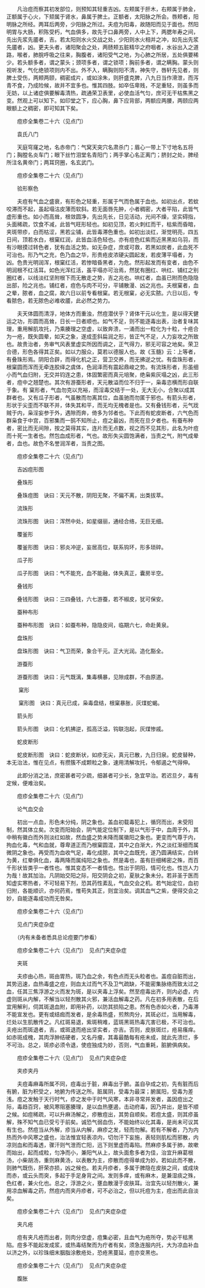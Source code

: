 <!-- { "loadSidebar": true } -->
　　凡治痘而察其初发部位，则预知其轻重吉凶。左颊属于肝木，右颊属于肺金，正额属于心火，下颏属于肾水，鼻属于脾土。正额者，太阳脉之所会。唇颊者，阳明脉之所经。两耳后两旁，少阳脉之所过。夫痘为阳毒，故随阳而见于面也。然阳明胃与大肠，积陈受朽，气血俱多，故先于口鼻两旁，人中上下，两腮年寿之间，先出先浆先靥者，吉。若太阳则水火交战之处，少阳则水火相并之冲，如先出先浆先靥者，凶。更夫头者，诸阳聚会之处，两赜颊五脏精华之府咽者，水谷出入之道路，喉者，肺脘呼吸之往来，胸腹者，诸阳受气之地，为心肺之所居，五处俱要稀少。若头额多者，谓之蒙头；颈项多者，谓之锁项；胸前多者，谓之瞒胸。蒙头则视听发，气化绝锁项则内不出。外不入，瞒胸则阳不清，神失守，唇轩先见者，则脾土受伤，两颊两颐，稠密成片，或如涂朱，则肝盛克脾，八九日当作滑泄，而泻青不食，乃成险候，故并不宜多也。惟其四肢。如卒伍卑贱，不足重轻，则虽多而无妨，以上诸症俱要解毒清热，疏通荣卫表里，必使血活气匀，庶可无干枯焦黑之变。然观上可以知下。如印堂之下，应心胸，鼻下应背部，两额应两腰，两颐应两眼额上之稠密，即可知其下矣。

　　痘疹全集卷二十六（见点门）

　　袁氏八门

　　天庭穹窿之地，名赤帝门：气窝天突穴名肃杀门；眉心一带上下寸地名五将门；胸膛名炎车门；眼下丝竹泪堂名青阳门；两手掌心名正离门；脐封之处，脾经所注名黄帝门；两耳窍圈，名玄武门。

　　痘疹全集卷二十六（见点门）

　　验形察色

　　夫痘有气血之盛衰，有形色之轻重，形属于气而色属于血也。如初出点，若蚊咬滞而不起，虽起塌沽皮薄而软斜。若无面唇先肿，小者稠密，大者平陷，此皆气虚形重也。如小而高耸，根敛圆净，先出先长，日见活动，光间不燥，坚实碍指，头面稀疏，饮食不减，此皆气旺形轻也。如初见顶，若火刺红而干，枯紫而昏暗，夹斑带疹，白而枯涩，黑若尘铺，此皆毒滞色重也。如初出淡红，渐觉明亮，四五日间，顶若水白，根窠红润，此皆血活色轻也。亦有痘色红紫而近黑黑如乌羽，而有沙眼摸过转色者，犹有血活之势。如无杂症，庶或可救，若黑如炭者，此血死不可治也。形乃气之充，色乃血之华，形贵疮皮浓硬尖圆起发，若皮薄平塌者，为凶。色贵光明润浑，根窠红活，若惨暗昏黑者，为危。然形起发而有变者，由色不明润根不红活耳。如色光浑红活，虽平塌亦可治焉，然犹有圈红、哄红、铺红之别圈红者，以线淡红坚附根下而无散走之势，吉之兆也。哄红者，血虽已附而色隐隐出部，险之兆也。铺红者，痘色与肉不可分，平铺散漫、凶之兆也。夫根窠者，血之晕，脓者，血之腐，故六日以前专看根窠。若无根窠，必无实脓。六日以后，专看脓色，若无脓色必难收靥，此必然之势力。

　　夫天体圆而清浮，地体方而重浊，然痘潜伏乎？肾体干元以化生，是以得天健运之功，形圆而高耸，日长一日者顺也。如气不足，则不能逐毒出表，治者复味其理，重用解肌攻托，乃乘腠理之空虚，以致奔溃，一涌而出一粒化为十粒，十疮合为一疮，既失圆晕，如天之象，遂成歪斜扁润之形，皆正气不足，人力妄攻之所致也。故贵治者，务审气风表里虚实所因而调之，正气得力，邪无可容之地矣。荣卫合德，形色各得其正矣。如以力服众，莫若以德服人也。故《玉髓》云：上等者，有叠珠形焉。阴阳合辟，而得化机之正，营卫交养，而无拂逆之忧。有盘珠形者，根窠圆而浑而无牵连胶绎之虞体，色润泽而有震起鼎峻之势。有流珠形者，形虽细小而气血归附，无交并钧连之患，体固繁密而真元培聚，绝枭紫灰塌之凶，此三形者，痘中之翘楚也。其次有游蚕形者，天元散溢而位不归于一，枭毒恣横而形自联于象。有 窠形者，气血勿克以充裕，而淫毒交结于一处，无大无小，合聚以成其群者也。又有瓜子形者，气虽散而勿离其位，血虽驰而勿匿于邪也。有箭头形者，形状于尖歪而不联不并，体失其和平，而无均无槐者是也。又有叠钱形者，元气戕贼于内，枭淫妄参于外，遇隙而奔，倚多为邻者也。下此而有蛇皮断者，六气色而群枭食于中宫，百邪集而一鹄不知所止，痘之最凶，而死在旦夕者也。有蚕布种者，密比而无间隙，按之莫得其实，连片而无点数，视之而不见其形，此名为叶痘而十死一生者也。然包血成形者，气也。故形失尖圆饱满者，当责之气，附气成晕者，血也。故色不名誉润浑者，当责之图。

　　痘疹全集卷二十六（见点门）

　　吉凶痘形图

　　叠珠形

　　叠珠痘图　诀曰：天元不散，阴阳无聚，不偏不离，出类拔萃。

　　流珠形

　　流珠形图　诀曰：浑然中处，如星缀丽，通经合络，无巨无细。

　　覆釜形

　　覆釜形图　诀曰：邪炎冲逆，妄居高位，联系钩环，形多琐碎。

　　瓜子形

　　瓜子形图　诀曰：气不能充，血不能融，体失真正，囊房半空。

　　叠钱形

　　叠钱形图　诀曰：三四叠钱，六七游蚕，若不椒皮，犹可保安。

　　蚕种布形

　　蚕种布形图　诀曰：如蚕布种，隐隐皮间，临期六七，命赴黄泉。

　　盘珠形

　　盘珠形图　诀曰：气卫而荣，象合干元。正大光润。造化豁全。

　　游蚕形

　　游蚕形图　诀曰：元气既漓，集毒横暴，见隙成群，不由原道。

　　 窠形

　　 窠形图　诀曰：真元已成，枭毒盘结，根窠暴胀，灰煤蛇蝎。

　　箭头形

　　箭头形图　诀曰：化机拂逆，孤高泛溢，钩联泡起，灰煤惨戚。

　　蛇皮断形

　　蛇皮断形图　诀曰：蛇皮断状，如疹无尖，真元已散，九日归泉。蛇皮替种，本无治法，惟在见点，有攒簇不成颗粒之象，速用清解攻托，令郁遏之气得伸。

　　此即分消之法，庶密甚者可少疏，细甚者可少长，急宜早治。若迟旦夕，毒有定候，便难治矣。

　　痘疹全集卷二十六（见点门）

　　论气血交会

　　初出一点血，形色未分纯，阴之象也。盖血初载毒犯上，循窍而出，未受阳制，然其体立矣。次变而阳始会，阴气能定位制下，是以气形于中，血周于外，其中稍有徽白而外则淡红如故，然血盛之势未降而属徽阳之象也。更变而气尊于内，拘血化毒，气和血就，尊卑道正而乃根窠圆混，其中之白渐大，外之淡红渐细而属微阴之象也。再受而为血收气足，毒化成脓，其中之血既充，遂乃圆满结实，白转为黄，红晕俱化血，毒两降而属纯阳之象也。然是毒也，虽有巨细稀密之殊，而百千形状皆类乎一者性也。惟其变态不一者情也。性出于阴阳，情可化也。性岂人力为哉！故其加治。凡阴始交阳之际，阳交阴会之初，夏肤之象未分。若非圣于医而知虚实寒热者，不可轻易下剂，恐其药性紊乱，气血交会之机。若气始定位，血初归附，各能顺识，亦何药焉，惟苟失其正，则宜治矣。调其血气之紫，便得交会之妙，自能逐毒成功而无咎矣。

　　痘疹全集卷二十六（见点门）

　　见点门夹症杂症

　　（内有未备者悉具总论痘要门参看）

　　痘疹全集卷二十六（见点门）　见点门夹症杂症

　　夹斑

　　夫疹由心热，斑由胃热，斑乃血之余，有色点而无头粒者也。盖痘自脏而出，其势迅速，血热毒盛之痘，则血太过而气不及卫气疏缺，不能密集脉络而致太过之血，任其三焦浮游之火而发为斑，是以夹毒上浮矣。然至痘毒出齐，则内必虚，内虚则斑从内解，不解当以轻剂散其火邪，兼活血解毒之药。凡在初多用表散，在后宜用解利，伺其斑退血附，即用补药，以防其损陷之患。然有色赤如火者，乃毒滞不能宣发也。更有或结痂而发者，是余毒热盛，煎熬肉分，其斑必烂，当用解毒，烂处以生肌散传之。凡红斑易退，紫斑稍难，蓝斑黑斑热毒亢害已极，不可治也。夫疮出而斑退者，吉。或斑退而疮出坚实者，亦吉。否则，皮肤斑烂，疮易瘙痒。如赤斑成槐，其肉浮肿结硬者，又名丹瘤，其毒最酷每有疮未成，就此先溃烂，多不可治。总之，斑疹必须令退，使痘独成为妙，否则，气血重耗，脏腑俱病矣。

　　痘疹全集卷二十六（见点门）　见点门夹症杂症

　　夹疹夹丹

　　夫痘毒麻毒所属不同，痘毒出于脏，麻毒出于腑。盖自孕成之初，先有脏而后有腑，脏为积受之，地腑为传送之所。脏属阴，受毒为最深；腑属阳，受毒为差浅。痘之发触于天行时气，疹之发中于时气风寒，本非寻常并发者，盖因痘出之际，毒趋百窍，被风寒阻塞腠理，是以血热壅遏，击动府毒，因乃并出，是皆不顺之候。如痘稀疏，可以升麻汤解之，疹散痘出，其势自顺矣。若痘太盛，则其疹虽解，殊不知气血已受亏于前矣。诚恐气弱血伤，不能始终以化其毒，是尚未可议其有生也。然痘当从外解，疹当从内解，麻疹之发，轻而勿解。若有不解者，乃为内热而外中风寒之盛也，治法惟宜轻表凉内，切勿汗下妄施，表轻则肌松而邪散，内凉则血和而毒透，骤汗则气泄而亡阳，迅下则里虚而毒陷。然麻疹多属于肺，故嗽而始出，起而成粒，匀净而小，兼阳气从上，故头面愈多者为佳，治宜升麻葛根汤，小柴胡汤，重则麻黄汤，以表散为主，疹散而痘得单成为妙。若如此而不散，则肺气既伤，肝荣亦损，凶之候也。若夫丹疹者，多属于脾隐在皮肤之间，或成块而赤，或云头而突，多起于手足身背之间。发则多痒，或有麻木，是兼湿痰之殊，色红者，兼火化也。总之，浮游之火，壅血散漫于皮肤耳。治宜先以轻剂散火，兼用凉血解毒之药，然痘内而夹丹疹者，可不必治之，但以托痘为主，痘出而此自淡矣。

　　痘疹全集卷二十六（见点门）　见点门夹症杂症

　　夹凡疮

　　痘有夹凡疮而出者，则肉分空虚，痘集必密，且血气为疮所夺，势必干枯黑陷。痘多不能起发成浆，或热毒结聚而为疔者有矣，须急连服内托，大为凉血补血以济之外，以珍珠细末胭脂涂敷疮处，恐疮黑蔓延，痘亦变黑也。

　　痘疹全集卷二十六（见点门）　见点门夹症杂症

　　腹胀

